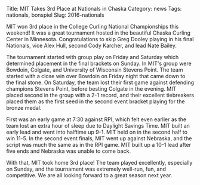 Title: MIT Takes 3rd Place at Nationals in Chaska
Category: news
Tags: nationals, bonspiel
Slug: 2016-nationals

MIT won 3rd place in the College Curling National Championships this weekend! It was a great tournament hosted in the beautiful Chaska Curling Center in Minnesota. Congratulations to skip Greg Dooley playing in his final Nationals, vice Alex Hull, second Cody Karcher, and lead Nate Bailey.

The tournament started with group play on Friday and Saturday which determined placement in the final brackets on Sunday. In MIT's group were Bowdoin, Colgate, and University of Wisconsin Stevens Point. The team started with a close win over Bowdoin on Friday night that came down to the final stone. On Saturday, the team lost their first game against defending champions Stevens Point, before besting Colgate in the evening. MIT placed second in the group with a 2-1 record, and their excellent tiebreakers placed them as the first seed in the second event bracket playing for the bronze medal.

First was an early game at 7:30 against RPI, which felt even earlier as the team lost an extra hour of sleep due to Daylight Savings Time. MIT built an early lead and went into halftime up 9-1. MIT held on in the second half to win 11-5. In the second event finals, MIT went up against Nebraska, and the script was much the same as in the RPI game. MIT built up a 10-1 lead after five ends and Nebraska was unable to come back.

With that, MIT took home 3rd place! The team played excellently, especially on Sunday, and the tournament was extremely well-run, fun, and competitive. We are all looking forward to a great season next year.